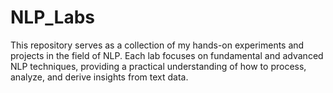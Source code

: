 # NLP_Labs
This repository serves as a collection of my hands-on experiments and projects in the field of NLP. Each lab focuses on fundamental and advanced NLP techniques, providing a practical understanding of how to process, analyze, and derive insights from text data.
